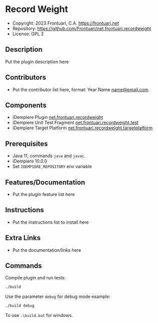 # Record Weight

- Copyright: 2023 Frontuari, C.A. <https://frontuari.net>
- Repository: https://github.com/Frontuari/net.frontuari.recordweight
- License: GPL 2

## Description

Put the plugin description here

## Contributors

- Put the contributor list here, format: Year Name <name@email.com>.

## Components

- iDempiere Plugin [net.frontuari.recordweight](net.frontuari.recordweight)
- iDempiere Unit Test Fragment [net.frontuari.recordweight.test](net.frontuari.recordweight.test)
- iDempiere Target Platform [net.frontuari.recordweight.targetplatform](net.frontuari.recordweight.targetplatform)

## Prerequisites

- Java 11, commands `java` and `javac`.
- iDempiere 10.0.0
- Set `IDEMPIERE_REPOSITORY` env variable

## Features/Documentation

- Put the plugin feature list here

## Instructions

- Put the instructions list to install here

## Extra Links

- Put the documentation/links here

## Commands

Compile plugin and run tests:

```bash
./build
```

Use the parameter `debug` for debug mode example:

```bash
./build debug
```

To use `.\build.bat` for windows.
